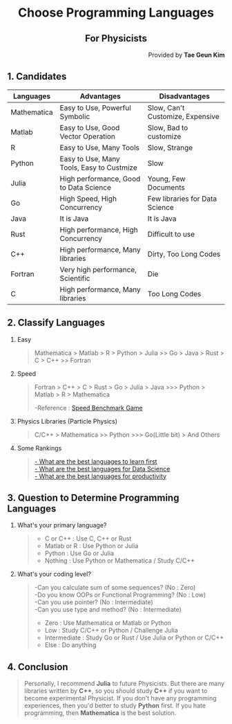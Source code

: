 <h1 style="text-align:center">Choose Programming Languages</h1>
<h2 style="text-align:center">For Physicists</h2>
<p style="text-align:right">Provided by <b>Tae Geun Kim</b></p>

## 1. Candidates

| Languages | Advantages | Disadvantages|
| -----------------|-------------------|----------------------|
|Mathematica| Easy to Use, Powerful Symbolic| Slow, Can't Customize, Expensive|
|Matlab           | Easy to Use, Good Vector Operation|Slow, Bad to customize|
| R | Easy to Use, Many Tools | Slow, Strange|
| Python | Easy to Use, Many Tools, Easy to Custmize | Slow|
|  Julia | High performance, Good to Data Science | Young, Few Documents|
| Go | High Speed, High Concurrency | Few libraries for Data Science|
| Java | It is Java | It is Java|
| Rust | High performance, High Concurrency | Difficult to use|
| C++ | High performance, Many libraries | Dirty, Too Long Codes|
| Fortran | Very high performance, Scientific | Die|
| C | High performance, Many libraries | Too Long Codes|

## 2. Classify Languages

1. Easy
    > Mathematica > Matlab > R > Python > Julia >> Go > Java > Rust > C > C++ >> Fortran

2. Speed
    > Fortran > C++ > C > Rust > Go > Julia > Java >>> Python > Matlab > R > Mathematica
    >
    > -Reference : <a href="http://benchmarksgame.alioth.debian.org/u64q/performance.php?test=nbody&sort=elapsed" target="_blank">Speed Benchmark Game</a>

3. Physics Libraries (Particle Physics)
    > C/C++ > Mathematica >> Python >>> Go(Little bit) > And Others


4. Some Rankings
    > <a href="https://www.slant.co/topics/25/~best-programming-language-to-learn-first" target="_blank">- What are the best languages to learn first</a>  
    > <a href="https://www.slant.co/topics/4001/~programming-languages-for-data-science" target="_blank">- What are the best languages for Data Science</a>  
    > <a href="https://www.slant.co/topics/5984/~productivity-enhancing-well-designed-and-concise-rather-than-just-popular-or-time-tested-programming-la" target="_blank">- What are the best languages for productivity</a>

## 3. Question to Determine Programming Languages

1. What's your primary  language?
    > * C or C++ : Use C, C++ or Rust
    > * Matlab or R : Use Python or Julia
    > * Python : Use Go or Julia
    > * Nothing : Use Python or Mathematica /  Study C/C++

2. What's your coding level?
    > -Can you calculate sum of some sequences?  (No :  Zero)  
    > -Do you know OOPs or Functional Programming? (No : Low)  
    > -Can you use pointer? (No : Intermediate)  
    > -Can you use type and method? (No : Intermediate)
    > * Zero : Use Mathematica or Matlab or Python
    > * Low : Study C/C++ or Python / Challenge Julia
    > * Intermediate : Study Go or Rust / Use Julia or Python or C/C++
    > * Else : Do anything

## 4. Conclusion

> Personally, I recommend **Julia** to future Physicists. But there are many libraries written by **C++**, so you should study **C++** if you want to become experimental Physicist. If you don't have any programming experiences, then you'd better to study **Python** first. If you hate programming, then **Mathematica** is the best solution.  